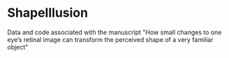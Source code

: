 # ShapeIllusion
Data and code associated with the manuscript "How small changes to one eye’s retinal image can transform the perceived shape of a very familiar object"
